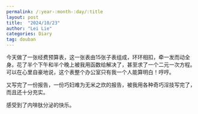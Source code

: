 ```yaml
---
permalink: /:year-:month-:day/:title
layout: post
title:  "2024/10/23"
author: "Lei Lie"
categories: Diary
tag: douban
---
```


今天做了一张经费预算表，这一张表由15张子表组成，环环相扣，牵一发而动全身。花了半个下午和半个晚上被我用函数给解决了，甚至求了一个二元一次方程。可以在心里自豪地说，这个表整个办公室只有我一个人能算明白！哼哼。

又写完了一份报告，一份巧妇难为无米之炊的报告，被我用各种奇巧淫技写完了，而且还十分充实。

感受到了内啡肽分泌的快乐。
